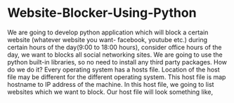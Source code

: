 # Website-Blocker-Using-Python

We are going to develop python application which will block a certain website (whatever website you want- facebook, youtube etc.)
during certain hours of the day(9:00 to 18:00 hours), 
consider office hours of the day, we want to blocks all social networking sites. We are going to use the python built-in libraries,
so no need to install any third party packages.
How do we do it?
Every operating system has a hosts file. Location of the host file may be different for the different operating system.
This host file is map hostname to IP address of the machine. In this host file, we going to list websites which we want to block.
Our host file will look something like,
